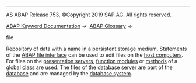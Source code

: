   

* * *

AS ABAP Release 753, ©Copyright 2019 SAP AG. All rights reserved.

[ABAP Keyword Documentation](javascript:call_link\('abenabap.htm'\)) →  [ABAP Glossary](javascript:call_link\('abenabap_glossary.htm'\)) → 

file

Repository of data with a name in a persistent storage medium. Statements of the [ABAP file interface](javascript:call_link\('abenfile_interface_glosry.htm'\) "Glossary Entry") can be used to edit files on the [host computers](javascript:call_link\('abenhost_computer_glosry.htm'\) "Glossary Entry"). For files on the [presentation servers](javascript:call_link\('abenpresentation_server_glosry.htm'\) "Glossary Entry"), [function modules](javascript:call_link\('abenfunction_module_glosry.htm'\) "Glossary Entry") or [methods](javascript:call_link\('abenmethod_glosry.htm'\) "Glossary Entry") of a global [class](javascript:call_link\('abenclass_glosry.htm'\) "Glossary Entry") are used. The files of the [database server](javascript:call_link\('abendatabase_server_glosry.htm'\) "Glossary Entry") are part of the [database](javascript:call_link\('abendatabase_glosry.htm'\) "Glossary Entry") and are managed by the [database system](javascript:call_link\('abendatabase_system_glosry.htm'\) "Glossary Entry").